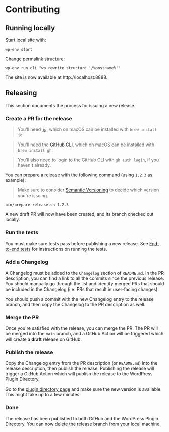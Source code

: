 # Contributing

## Running locally
Start local site with:

```shell
wp-env start
```

Change permalink structure:

```shell
wp-env run cli "wp rewrite structure '/%postname%'"
```

The site is now available at http://localhost:8888.

## Releasing
This section documents the process for issuing a new release.

### Create a PR for the release

> You'll need [`jq`](https://stedolan.github.io/jq), which on macOS can be installed with `brew install jq`.

> You'll need the [GitHub CLI](https://cli.github.com), which on macOS can be installed with `brew install gh`.

> You'll also need to login to the GitHub CLI with `gh auth login`, if you haven't already.

You can prepare a release with the following command (using `1.2.3` as example):

> Make sure to consider [Semantic Versioning](https://semver.org) to decide which version you're issuing.

```shell
bin/prepare-release.sh 1.2.3
```

A new draft PR will now have been created, and its branch checked out locally.

### Run the tests
You must make sure tests pass before publishing a new release. See [End-to-end tests](tests/README.md) for instructions on running the tests.

### Add a Changelog
A Changelog must be added to the `Changelog` section of `README.md`. In the PR description, you can find a link to all the commits since the previous release. You should manually go through the list and identify merged PRs that should be included in the Changelog (i.e. PRs that result in user-facing changes).

You should push a commit with the new Changelog entry to the release branch, and then copy the Changelog to the PR description as well.

### Merge the PR
Once you're satisfied with the release, you can merge the PR. The PR will be merged into the `main` branch, and a GitHub Action will be triggered which will create a **draft** release on GitHub.

### Publish the release
Copy the Changelog entry from the PR description (or `README.md`) into the release description, then publish the release. Publishing the release will trigger a GitHub Action which will publish the release to the WordPress Plugin Directory.

Go to the [plugin directory page](https://wordpress.org/plugins/openid-connect-server/) and make sure the new version is available. This might take up to a few minutes.

### Done
The release has been published to both GitHub and the WordPress Plugin Directory. You can now delete the release branch from your local machine.
